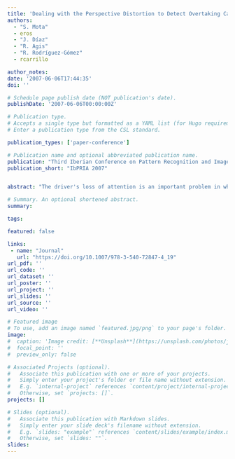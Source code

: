 ```yaml
---
title: 'Dealing with the Perspective Distortion to Detect Overtaking Cars for Driving Assistance, Pattern Recognition and Image Analysis'
authors:
  - "S. Mota"
  - eros
  - "J. Díaz"
  - "R. Agis"
  - "R. Rodríguez-Gómez"
  - rcarrillo

author_notes:
date: '2007-06-06T17:44:35'
doi: ''

# Schedule page publish date (NOT publication's date).
publishDate: '2007-06-06T00:00:00Z'

# Publication type.
# Accepts a single type but formatted as a YAML list (for Hugo requirements).
# Enter a publication type from the CSL standard.

publication_types: ['paper-conference']

# Publication name and optional abbreviated publication name.
publication: "Third Iberian Conference on Pattern Recognition and Image Analysis"
publication_short: "IbPRIA 2007"


abstract: "The driver's loss of attention is an important problem in which are spent considerable research efforts in different areas such as psychology, automobile technology, computer vision and driving assistance. We use here a simple algorithm based on rigid-body and motion detection. This scheme efficiently segments moving objects using the visual field of the driver's rear-view mirror. The overtaking scene in the rear-view mirror is distorted due to perspective, making it difficult to detect the overtaking car. Thus we propose two alternative methods to deal with this problem and compare the results in different overtaking sequences."

# Summary. An optional shortened abstract.
summary:

tags:

featured: false

links:
 - name: "Journal"
   url: "https://doi.org/10.1007/978-3-540-72847-4_19"
url_pdf: ''
url_code: ''
url_dataset: ''
url_poster: ''
url_project: ''
url_slides: ''
url_source: ''
url_video: ''

# Featured image
# To use, add an image named `featured.jpg/png` to your page's folder.
image:
#  caption: 'Image credit: [**Unsplash**](https://unsplash.com/photos/jdD8gXaTZsc)'
#  focal_point: ''
#  preview_only: false

# Associated Projects (optional).
#   Associate this publication with one or more of your projects.
#   Simply enter your project's folder or file name without extension.
#   E.g. `internal-project` references `content/project/internal-project/index.md`.
#   Otherwise, set `projects: []`.
projects: []

# Slides (optional).
#   Associate this publication with Markdown slides.
#   Simply enter your slide deck's filename without extension.
#   E.g. `slides: "example"` references `content/slides/example/index.md`.
#   Otherwise, set `slides: ""`.
slides:
---
```


